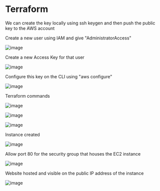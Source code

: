 # Terraform

We can create the key locally using ssh keygen and then push the public key to the AWS account

Create a new user using IAM and give "AdministratorAccess"

![image](https://github.com/Vedant-MAHAjan/Terraform/assets/88843623/58c3d1aa-3c22-42a4-9a4a-88e5756a445b)

Create a new Access Key for that user

![image](https://github.com/Vedant-MAHAjan/Terraform/assets/88843623/a08f3d7f-4e2b-49b8-9960-541ce64db927)

Configure this key on the CLI using "aws configure"

![image](https://github.com/Vedant-MAHAjan/Terraform/assets/88843623/164046c9-ab7b-4c6c-af1c-209d86599cb7)

Terraform commands

![image](https://github.com/Vedant-MAHAjan/Terraform/assets/88843623/687633f4-d3b1-4f3f-b014-2c0b0316274e)

![image](https://github.com/Vedant-MAHAjan/Terraform/assets/88843623/dc94d104-79d9-4a45-9874-2a1f229c504f)

![image](https://github.com/Vedant-MAHAjan/Terraform/assets/88843623/d3e55fa9-e327-476b-bd22-cb3bdfe36190)

Instance created 

![image](https://github.com/Vedant-MAHAjan/Terraform/assets/88843623/20262063-12dd-45f3-a28a-0d64d3f2237a)

Allow port 80 for the security group that houses the EC2 instance

![image](https://github.com/Vedant-MAHAjan/Terraform/assets/88843623/77fb1d16-04e6-44f6-8297-d265a92ea4f5)

Website hosted and visible on the public IP address of the instance

![image](https://github.com/Vedant-MAHAjan/Terraform/assets/88843623/583fb52a-a2c6-4a1d-8e36-67017a221f86)










